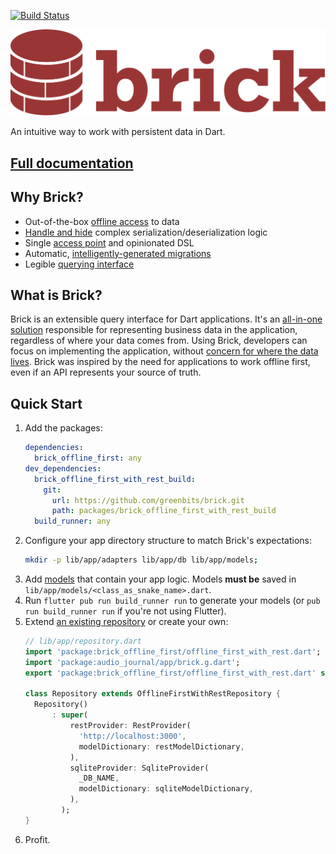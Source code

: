 [![Build Status](https://travis-ci.org/greenbits/brick.svg?branch=master)](https://travis-ci.org/greenbits/brick)

![An intuitive way to work with persistent data](./docs/logo.svg)

An intuitive way to work with persistent data in Dart.

## [Full documentation](https://greenbits.github.io/brick/)

## Why Brick?

* Out-of-the-box [offline access](packages/brick_offline_first) to data
* [Handle and hide](packages/brick_build) complex serialization/deserialization logic
* Single [access point](https://greenbits.github.io/brick/#/data/repositories) and opinionated DSL
* Automatic, [intelligently-generated migrations](packages/brick_sqlite)
* Legible [querying interface](https://greenbits.github.io/brick/#/data/query)

## What is Brick?

Brick is an extensible query interface for Dart applications. It's an [all-in-one solution](https://www.youtube.com/watch?v=2noLcro9iIw) responsible for representing business data in the application, regardless of where your data comes from. Using Brick, developers can focus on implementing the application, without [concern for where the data lives](https://www.youtube.com/watch?v=jm5i7e_BQq0). Brick was inspired by the need for applications to work offline first, even if an API represents your source of truth.

## Quick Start

1. Add the packages:
    ```yaml
    dependencies:
      brick_offline_first: any
    dev_dependencies:
      brick_offline_first_with_rest_build:
        git:
          url: https://github.com/greenbits/brick.git
          path: packages/brick_offline_first_with_rest_build
      build_runner: any
    ```
1. Configure your app directory structure to match Brick's expectations:
    ```bash
    mkdir -p lib/app/adapters lib/app/db lib/app/models;
    ```
1. Add [models](https://greenbits.github.io/brick/#/data/models) that contain your app logic. Models **must be** saved in `lib/app/models/<class_as_snake_name>.dart`.
1. Run `flutter pub run build_runner run` to generate your models (or `pub run build_runner run` if you're not using Flutter).
1. Extend [an existing repository](https://greenbits.github.io/brick/#/data/repositories) or create your own:
    ```dart
    // lib/app/repository.dart
    import 'package:brick_offline_first/offline_first_with_rest.dart';
    import 'package:audio_journal/app/brick.g.dart';
    export 'package:brick_offline_first/offline_first_with_rest.dart' show Query, Where, And, Or, WherePhrase;

    class Repository extends OfflineFirstWithRestRepository {
      Repository()
          : super(
              restProvider: RestProvider(
                'http://localhost:3000',
                modelDictionary: restModelDictionary,
              ),
              sqliteProvider: SqliteProvider(
                _DB_NAME,
                modelDictionary: sqliteModelDictionary,
              ),
            );
    }
    ```
1. Profit.
